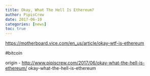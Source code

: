 ```yaml
---
title: Okay, What The Hell Is Ethereum?
author: PipisCrew
date: 2017-06-19
categories: [news]
toc: true
---
```


https://motherboard.vice.com/en_us/article/okay-wtf-is-ethereum

#bitcoin

origin - http://www.pipiscrew.com/2017/06/okay-what-the-hell-is-ethereum/ okay-what-the-hell-is-ethereum